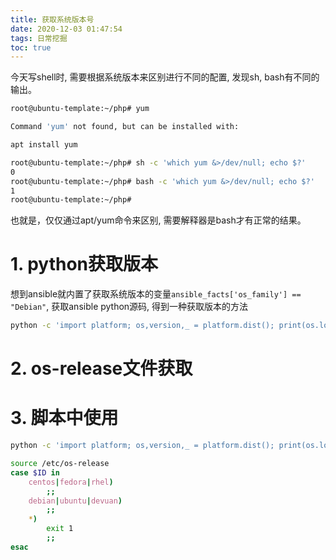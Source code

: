```yaml
---
title: 获取系统版本号
date: 2020-12-03 01:47:54
tags: 日常挖掘
toc: true
---
```






今天写shell时, 需要根据系统版本来区别进行不同的配置, 发现sh, bash有不同的输出。

```bash
root@ubuntu-template:~/php# yum

Command 'yum' not found, but can be installed with:

apt install yum

root@ubuntu-template:~/php# sh -c 'which yum &>/dev/null; echo $?'
0
root@ubuntu-template:~/php# bash -c 'which yum &>/dev/null; echo $?'
1
root@ubuntu-template:~/php# 
```

也就是，仅仅通过apt/yum命令来区别, 需要解释器是bash才有正常的结果。



# 1. python获取版本

想到ansible就内置了获取系统版本的变量`ansible_facts['os_family'] == "Debian"`, 获取ansible python源码, 得到一种获取版本的方法

```bash
python -c 'import platform; os,version,_ = platform.dist(); print(os.lower())'
```

# 2. os-release文件获取

# 3. 脚本中使用

```bash
python -c 'import platform; os,version,_ = platform.dist(); print(os.lower())'

source /etc/os-release
case $ID in
    centos|fedora|rhel)
    	;;
    debian|ubuntu|devuan)
    	;;
    *)
    	exit 1
    	;;
esac
```

